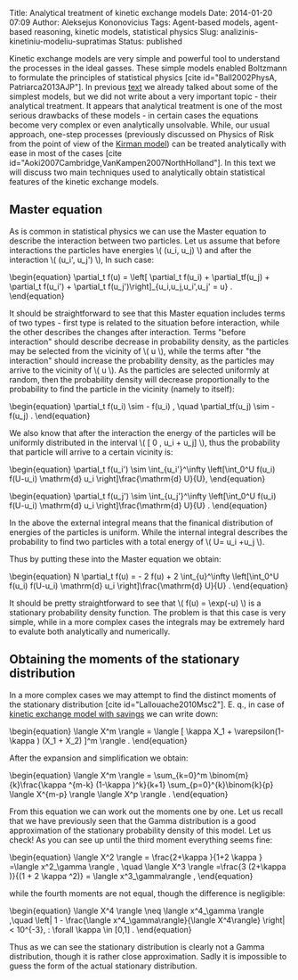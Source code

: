 Title: Analytical treatment of kinetic exchange models
Date: 2014-01-20 07:09
Author: Aleksejus Kononovicius
Tags: Agent-based models, agent-based reasoning, kinetic models, statistical physics
Slug: analizinis-kinetiniu-modeliu-supratimas
Status: published

Kinetic
exchange models are very simple and powerful tool to understand the
processes in the ideal gasses. These simple models enabled Boltzmann to
formulate the principles of statistical physics \[cite
id="Ball2002PhysA, Patriarca2013AJP"\]. In previous
[text](/elementary-kinetic-exchange-models "Elementary kinetic exchange models ")
we already talked about some of the simplest models, but we did not
write about a very important topic - their analytical treatment. It
appears that analytical treatment is one of the most serious drawbacks
of these models - in certain cases the equations become very complex or
even analytically unsolvable. While, our usual approach, one-step
processes (previously discussed on Physics of Risk from the point of
view of the [Kirman
model](/tag/kirman-model "Texts on Physics of Risk related to the Kirman model"))
can be treated analytically with ease in most of the cases \[cite
id="Aoki2007Cambridge,VanKampen2007NorthHolland"\]. In this text we will
discuss two main techniques used to analytically obtain statistical
features of the kinetic exchange models.<!--more-->

Master equation
---------------

As is common in statistical physics we can use the Master equation to
describe the interaction between two particles. Let us assume that
before interactions the particles have energies \\\(  (u\_i, u\_j) \\\)
and after the interaction \\\(  (u\_i', u\_j') \\\), In such case:


\begin{equation}
 \partial\_t f(u) = \left\[ \partial\_t f(u\_i) + \partial\_tf(u\_j) + \partial\_t f(u\_i') + \partial\_t f(u\_j')\right\]\_{u\_i,u\_j,u\_i',u\_j' = u} . 
\end{equation}


It should be straightforward to see that this Master equation includes
terms of two types - first type is related to the situation before
interaction, while the other describes the changes after interaction.
Terms "before interaction" should describe decrease in probability
density, as the particles may be selected from the vicinity of \\\( u \\\), while the terms after "the interaction" should increase the
probability density, as the particles may arrive to the vicinity of
\\\(  u \\\). As the particles are selected uniformly at random, then the
probability density will decrease proportionally to the probability to
find the particle in the vicinity (namely to itself):


\begin{equation}
 \partial\_t f(u\_i) \sim - f(u\_i) , \quad \partial\_tf(u\_j) \sim - f(u\_j) . 
\end{equation}


We also know that after the interaction the energy of the particles will
be uniformly distributed in the interval \\\(  \[ 0 , u\_i + u\_j\] \\\), thus the probability that particle will arrive to a certain
vicinity is:


\begin{equation}
 \partial\_t f(u\_i') \sim \int\_{u\_i'}^\infty \left\[\int\_0^U f(u\_i) f(U-u\_i) \mathrm{d} u\_i \right\]\frac{\mathrm{d} U}{U}, 
\end{equation}



\begin{equation}
 \partial\_t f(u\_j') \sim \int\_{u\_j'}^\infty \left\[\int\_0^U f(u\_i) f(U-u\_i) \mathrm{d} u\_i \right\]\frac{\mathrm{d} U}{U} . 
\end{equation}


In the above the external integral means that the finanical distribution
of energies of the particles is uniform. While the internal integral
describes the probability to find two particles with a total energy of
\\\(  U= u\_i +u\_j  \\\).

Thus by putting these into the Master equation we obtain:


\begin{equation}
 N \partial\_t f(u) = - 2 f(u) + 2 \int\_{u}^\infty \left\[\int\_0^U f(u\_i) f(U-u\_i) \mathrm{d} u\_i \right\]\frac{\mathrm{d} U}{U} . 
\end{equation}


It should be pretty straightforward to see that \\\(  f(u) = \exp(-u) \\\) is a stationary probability density function. The problem is that
this case is very simple, while in a more complex cases the integrals
may be extremely hard to evalute both analytically and numerically.

Obtaining the moments of the stationary distribution
----------------------------------------------------

In a more complex cases we may attempt to find the distinct moments of
the stationary distribution \[cite id="Lallouache2010Msc2"\]. E. q., in
case of [kinetic exchange model with
savings](/turto-pasiskirstymo-modeliavimas-kinetiniais-modeliais "Modelling wealth distribution using kinetic exchange models")
we can write down:


\begin{equation}
 \langle X^m \rangle = \langle \[ \kappa X\_1 + \varepsilon(1-\kappa ) (X\_1 + X\_2) \]^m \rangle . 
\end{equation}


After the expansion and simplification we obtain:


\begin{equation}
 \langle X^m \rangle = \sum\_{k=0}^m \binom{m}{k}\frac{\kappa ^{m-k} (1-\kappa )^k}{k+1} \sum\_{p=0}^{k}\binom{k}{p} \langle X^{m-p} \rangle \langle X^p \rangle . 
\end{equation}


From this equation we can work out the moments one by one. Let us recall
that we have previously seen that the Gamma distribution is a good
approximation of the stationary probability density of this model. Let
us check! As you can see up until the third moment everything seems
fine:


\begin{equation}
 \langle X^2 \rangle = \frac{2+\kappa }{1+2 \kappa } =\langle x^2\_\gamma \rangle , \quad \langle X^3 \rangle =\frac{3 (2+\kappa )}{(1 + 2 \kappa ^2)} = \langle x^3\_\gamma\rangle , 
\end{equation}


while the fourth moments are not equal, though the difference is
negligible:


\begin{equation}
 \langle X^4 \rangle \neq \langle x^4\_\gamma \rangle ,\quad \left| 1 - \frac{\langle x^4\_\gamma\rangle}{\langle X^4\rangle} \right| &lt; 10^{-3}, \: \forall \kappa \in \[0,1\] .
\end{equation}


Thus as we can see the stationary distribution is clearly not a Gamma
distribution, though it is rather close approximation. Sadly it is
impossible to guess the form of the actual stationary
distribution.
